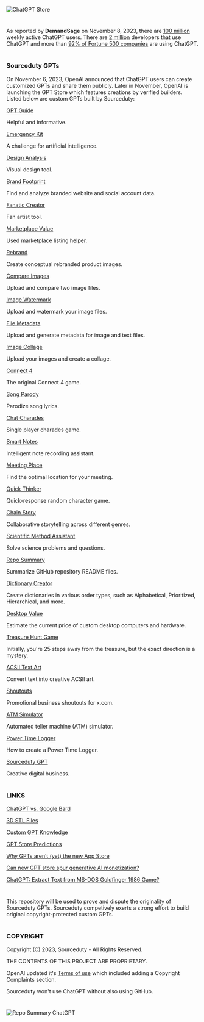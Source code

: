 ![ChatGPT Store](https://github.com/sourceduty/ChatGPT/assets/123030236/e2be7f0a-8114-4edd-9647-e8ef8e2b8c56)

#

As reported by **DemandSage** on November 8, 2023, there are <ins>100 million</ins> weekly active ChatGPT users. There are <ins>2 million</ins> developers that use ChatGPT and more than <ins>92% of Fortune 500 companies</ins> are using ChatGPT.

#
### Sourceduty GPTs

On November 6, 2023, OpenAI announced that ChatGPT users can create customized GPTs and share them publicly. Later in November, OpenAI is launching the GPT Store which features creations by verified builders. Listed below are custom GPTs built by Sourceduty:

[GPT Guide](https://chat.openai.com/g/g-GoLkguGSc-gpt-guide)

Helpful and informative.

[Emergency Kit](https://chat.openai.com/g/g-yADUAYibx-emergency-kit)

A challenge for artificial intelligence.

[Design Analysis](https://chat.openai.com/g/g-AtO8UJfQV-design-analysis)

Visual design tool.

[Brand Footprint](https://chat.openai.com/g/g-iQbBVJzIf-brand-footprint)

Find and analyze branded website and social account data.

[Fanatic Creator](https://chat.openai.com/g/g-4jZ8rABSo-fanatic-creator)

Fan artist tool.

[Marketplace Value](https://chat.openai.com/g/g-QSn6POMKH-marketplace-value)

Used marketplace listing helper.

[Rebrand](https://chat.openai.com/g/g-GrLJN0Kqu-rebrand)

Create conceptual rebranded product images.

[Compare Images](https://chat.openai.com/g/g-4eQMR7Npu-compare-images)

Upload and compare two image files.

[Image Watermark](https://chat.openai.com/g/g-Zt0bGbcIB-image-watermark)

Upload and watermark your image files.

[File Metadata](https://chat.openai.com/g/g-9qNtgtKFT-file-metadata)

Upload and generate metadata for image and text files.

[Image Collage](https://chat.openai.com/g/g-UaXXt6DdU-image-collage)

Upload your images and create a collage.

[Connect 4](https://chat.openai.com/g/g-th53SwFkS-connect-4)

The original Connect 4 game.

[Song Parody](https://chat.openai.com/g/g-90VfXWnFJ-song-parody)

Parodize song lyrics.

[Chat Charades](https://chat.openai.com/g/g-G9hVkEnR9-chat-charades)

Single player charades game.

[Smart Notes](https://chat.openai.com/g/g-VBafvJ21q-smart-notes)

Intelligent note recording assistant.

[Meeting Place](https://chat.openai.com/g/g-h91vaXdbQ-meeting-place)

Find the optimal location for your meeting.

[Quick Thinker](https://chat.openai.com/g/g-yOjellBNa-quick-thinker)

Quick-response random character game.

[Chain Story](https://chat.openai.com/g/g-azMoj9cY6-chain-story)

Collaborative storytelling across different genres.

[Scientific Method Assistant](https://chat.openai.com/g/g-9P8NY6lCl-scientific-method-assistant)

Solve science problems and questions.

[Repo Summary](https://chat.openai.com/g/g-yiPyXX9jI-repo-summary)

Summarize GitHub repository README files.

[Dictionary Creator](https://chat.openai.com/g/g-eFLhLRqRy-dictionary-creator)

Create dictionaries in various order types, such as Alphabetical, Prioritized, Hierarchical, and more.

[Desktop Value](https://chat.openai.com/g/g-oNBIuFtkv-desktop-value)

Estimate the current price of custom desktop computers and hardware.

[Treasure Hunt Game](https://chat.openai.com/g/g-f0Jxf0Jni-treasure-hunt-game)

Initially, you're 25 steps away from the treasure, but the exact direction is a mystery. 

[ACSII Text Art](https://chat.openai.com/g/g-G7eF51owY-acsii-text-art)

Convert text into creative ACSII art.

[Shoutouts](https://chat.openai.com/g/g-BRN5AXPbf-shoutouts)

Promotional business shoutouts for x.com.

[ATM Simulator](https://chat.openai.com/g/g-BsTkzXk3T-atm-simulator)

Automated teller machine (ATM) simulator.

[Power Time Logger](https://chat.openai.com/g/g-mc2GgN5bL-power-time-logger)

How to create a Power Time Logger.

[Sourceduty GPT](https://chat.openai.com/g/g-MG4CqF034-sourceduty)

Creative digital business.

#
### LINKS

[ChatGPT vs. Google Bard](https://chat.openai.com/share/632c7739-b255-40e5-8613-9e3c7adac1c0)

[3D STL Files](https://chat.openai.com/share/8ba9c27f-8c86-4ace-8514-4abab31525bf)

[Custom GPT Knowledge](https://chat.openai.com/share/c746b4a5-ead9-4dce-be92-03fdffe9a6e7)

[GPT Store Predictions](https://www.reddit.com/r/OpenAI/comments/17upjcm/interesting_predictions_about_the_gpt_store/)

[Why GPTs aren’t (yet) the new App Store](https://medium.com/barnacle-labs/why-gpts-arent-yet-the-new-app-store-daaf760392cc)

[Can new GPT store spur generative AI monetization?](https://www.theglobeandmail.com/investing/markets/stocks/MSFT/pressreleases/21994801/)

[ChatGPT: Extract Text from MS-DOS Goldfinger 1986 Game?](https://www.reddit.com/r/ChatGPTPro/comments/17zc8g1/chatgpt_extract_text_from_msdos_goldfinger_1986/)

#
This repository will be used to prove and dispute the originality of Sourceduty GPTs. Sourceduty competively exerts a strong effort to build original copyright-protected custom GPTs. 
#
### COPYRIGHT

Copyright (C) 2023, Sourceduty - All Rights Reserved.

THE CONTENTS OF THIS PROJECT ARE PROPRIETARY.

OpenAI updated it's [Terms of use](https://openai.com/policies/terms-of-use) which included adding a Copyright Complaints section.

Sourceduty won't use ChatGPT without also using GitHub.

#

![Repo Summary ChatGPT](https://github.com/sourceduty/ChatGPT/assets/123030236/122a191c-6e79-461c-a15a-1602cc92a164)


